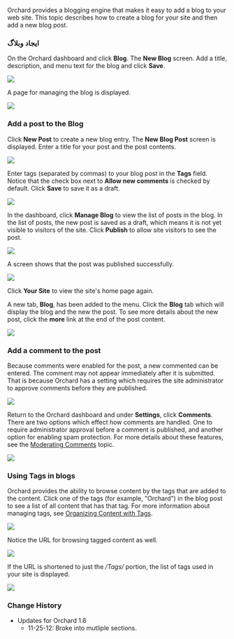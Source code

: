 
Orchard provides a blogging engine that makes it easy to add a blog to your web site.
This topic describes how to create a blog for your site and then add a new blog post.

### ایجاد وبلاگ

On the Orchard dashboard and click **Blog**. The **New Blog** screen.
Add a title, description, and menu text for the blog and click **Save**.

![](../Upload/screenshots_675/new_blog_675.png)

 A page for managing the blog is displayed.

![](../Upload/screenshots_675/blog_new_blog_added_675.png)

### Add a post to the Blog

Click **New Post** to create a new blog entry. The **New Blog Post** screen is displayed. Enter a title for your post and the post contents.

![](../Upload/screenshots_675/blog_new_post_2_1_675.png)

Enter tags (separated by commas) to your blog post in the **Tags** field. Notice that the check box next to **Allow new comments** is checked by default. Click **Save** to save it as a draft.

![](../Upload/screenshots_675/blog_new_post_2_2_675.png)

In the dashboard, click **Manage Blog** to view the list of posts in the blog.  In the list of posts, the new post is saved as a draft, which means it is not yet visible to visitors of the site.  Click **Publish** to allow site visitors to see the post.

![](../Upload/screenshots_675/blog_manage_1_675.png)

A screen shows that the post was published successfully.   

![](../Upload/screenshots_675/publish_draft_post_675.png)

Click **Your Site** to view the site's home page again.

A new tab, **Blog**, has been added to the menu. Click the **Blog** tab which will display the blog and the new the post.  To see more details about the new post, click the **more** link at the end of the post content.

![](../Upload/screenshots_675/website_blog_1_675.png)

### Add a comment to the post

Because comments were enabled for the post, a new commented can be entered.  The comment may not appear immediately after it is submitted.  That is because Orchard has a setting which requires the site administrator to approve comments before they are published.

![](../Upload/screenshots_675/blog_comment_1_675.png)

Return to the Orchard dashboard and under **Settings**, click **Comments**. There are two options which effect how comments are handled. One to require administrator approval before a comment is published, and another option for enabling spam protection. For more details about these features, see the [Moderating Comments](Moderating-comments) topic.

![](../Upload/screenshots_675/manage_settings_comments_1_675.png)

### Using Tags in blogs

Orchard provides the ability to browse content by the tags that are added to the content. Click one of the tags (for example, "Orchard") in the blog post to see a list of all content that has that tag.  For more information about managing tags, see [Organizing Content with Tags](Organizing-content-with-tags).

![](../Upload/screenshots_675/tagged_contents_1_675.png)

Notice the URL for browsing tagged content as well.  

![](../Upload/screenshots/tags2.png)

If the URL is shortened to just the _/Tags/_ portion, the list of tags used in your site is displayed.

![](../Upload/screenshots_675/website_tag_list_675.png)

### Change History
* Updates for Orchard 1.6
	* 11-25-12:  Broke into mutliple sections.


